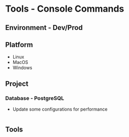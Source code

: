 # Tools - Console Commands

## Environment - Dev/Prod

## Platform

* Linux
* MacOS
* Windows

## Project

### Database - PostgreSQL

* Update some configurations for performance

```bash

```

## Tools
